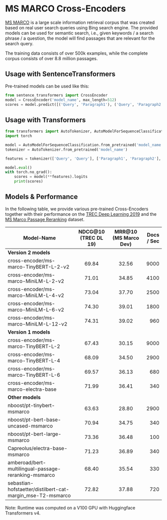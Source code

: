 # MS MARCO Cross-Encoders

[MS MARCO](https://microsoft.github.io/msmarco/) is a large scale information retrieval corpus that was created based on real user search queries using Bing search engine. The provided models can be used for semantic search, i.e., given keywords / a search phrase / a question, the model will find passages that are relevant for the search query.

The training data consists of over 500k examples, while the complete corpus consists of over 8.8 million passages.

## Usage with SentenceTransformers
Pre-trained models can be used like this:
```python
from sentence_transformers import CrossEncoder
model = CrossEncoder('model_name', max_length=512)
scores = model.predict([('Query', 'Paragraph1'), ('Query', 'Paragraph2') , ('Query', 'Paragraph3')])
```

## Usage with Transformers

```python
from transformers import AutoTokenizer, AutoModelForSequenceClassification
import torch

model = AutoModelForSequenceClassification.from_pretrained('model_name')
tokenizer = AutoTokenizer.from_pretrained('model_name')

features = tokenizer(['Query', 'Query'], ['Paragraph1', 'Paragraph2'],  padding=True, truncation=True, return_tensors="pt")

model.eval()
with torch.no_grad():
    scores = model(**features).logits
    print(scores)
```


## Models & Performance

In the following table, we provide various pre-trained Cross-Encoders together with their performance on the [TREC Deep Learning 2019](https://microsoft.github.io/TREC-2019-Deep-Learning/) and the [MS Marco Passage Reranking](https://github.com/microsoft/MSMARCO-Passage-Ranking/) dataset. 


| Model-Name        | NDCG@10 (TREC DL 19) | MRR@10 (MS Marco Dev)  | Docs / Sec |
| ------------- | :-------------: | :-----: | ---: | 
| **Version 2 models** | | | 
| cross-encoder/ms-marco-TinyBERT-L-2-v2 | 69.84 | 32.56 | 9000
| cross-encoder/ms-marco-MiniLM-L-2-v2 | 71.01 | 34.85 | 4100
| cross-encoder/ms-marco-MiniLM-L-4-v2 | 73.04 | 37.70 | 2500
| cross-encoder/ms-marco-MiniLM-L-6-v2 | 74.30 | 39.01 | 1800
| cross-encoder/ms-marco-MiniLM-L-12-v2 | 74.31 | 39.02 | 960
| **Version 1 models** | | | 
| cross-encoder/ms-marco-TinyBERT-L-2  | 67.43 | 30.15  | 9000 | 
| cross-encoder/ms-marco-TinyBERT-L-4  | 68.09 | 34.50  | 2900 | 
| cross-encoder/ms-marco-TinyBERT-L-6 |  69.57 | 36.13  | 680 | 
| cross-encoder/ms-marco-electra-base | 71.99 | 36.41 | 340 | 
| **Other models** | | | |
| nboost/pt-tinybert-msmarco | 63.63 | 28.80 | 2900 | 
| nboost/pt-bert-base-uncased-msmarco | 70.94 | 34.75 | 340 | 
| nboost/pt-bert-large-msmarco | 73.36 | 36.48 | 100 |  
| Capreolus/electra-base-msmarco | 71.23 | 36.89 | 340 | 
| amberoad/bert-multilingual-passage-reranking-msmarco | 68.40 | 35.54 | 330 |  
| sebastian-hofstaetter/distilbert-cat-margin_mse-T2-msmarco | 72.82 | 37.88 | 720
 
 Note: Runtime was computed on a V100 GPU with Huggingface Transformers v4. 
